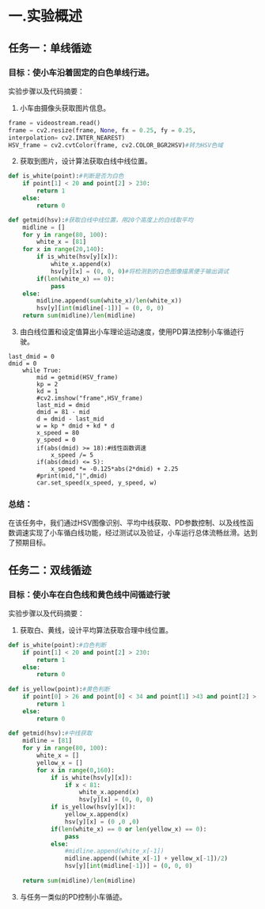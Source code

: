 # 一.实验概述
## 任务一：单线循迹
### 目标：使小车沿着固定的白色单线行进。
实验步骤以及代码摘要：
1. 小车由摄像头获取图片信息。
```python
frame = videostream.read()
frame = cv2.resize(frame, None, fx = 0.25, fy = 0.25,
interpolation= cv2.INTER_NEAREST) 
HSV_frame = cv2.cvtColor(frame, cv2.COLOR_BGR2HSV)#转为HSV色域
```
2. 获取到图片，设计算法获取白线中线位置。
```python
def is_white(point):#判断是否为白色
	if point[1] < 20 and point[2] > 230:
		return 1
	else:
		return 0

def getmid(hsv):#获取白线中线位置，用20个高度上的白线取平均
	midline = []
	for y in range(80, 100):
		white_x = [81]
	for x in range(20,140):
		if is_white(hsv[y][x]):
			white_x.append(x)
			hsv[y][x] = (0, 0, 0)#将检测到的白色图像描黑便于输出调试
		if(len(white_x) == 0):
			pass
	else:
		midline.append(sum(white_x)/len(white_x))
		hsv[y][int(midline[-1])] = (0, 0, 0)
	return sum(midline)/len(midline)
```
3. 由白线位置和设定值算出小车理论运动速度，使用PD算法控制小车循迹行驶。
```pythontry:
last_dmid = 0
dmid = 0
	while True:
		mid = getmid(HSV_frame)
		kp = 2
		kd = 1
		#cv2.imshow("frame",HSV_frame)
		last_mid = dmid
		dmid = 81 - mid
		d = dmid - last_mid
		w = kp * dmid + kd * d
		x_speed = 80
		y_speed = 0
		if(abs(dmid) >= 18):#线性函数调速
			x_speed /= 5
		if(abs(dmid) <= 5):
			x_speed *= -0.125*abs(2*dmid) + 2.25
		#print(mid,"|",dmid)
		car.set_speed(x_speed, y_speed, w)
```
### 总结：
在该任务中，我们通过HSV图像识别、平均中线获取、PD参数控制、以及线性函数调速实现了小车循白线功能，经过测试以及验证，小车运行总体流畅丝滑。达到了预期目标。 

## 任务二：双线循迹
### 目标：使小车在白色线和黄色线中间循迹行驶
实验步骤以及代码摘要：
1. 获取白、黄线，设计平均算法获取合理中线位置。
```python 
def is_white(point):#白色判断
	if point[1] < 20 and point[2] > 230:
		return 1
	else:
		return 0
		
def is_yellow(point):#黄色判断
	if point[0] > 26 and point[0] < 34 and point[1] >43 and point[2] > 46:
		return 1
	else:
		return 0
		
def getmid(hsv):#中线获取
	midline = [81]
	for y in range(80, 100):
		white_x = []
		yellow_x = []
		for x in range(0,160):
			if is_white(hsv[y][x]):
				if x < 81:
					white_x.append(x)
					hsv[y][x] = (0, 0, 0)
			if is_yellow(hsv[y][x]):
				yellow_x.append(x)
				hsv[y][x] = (0 ,0 ,0)
			if(len(white_x) == 0 or len(yellow_x) == 0):
				pass
			else:
				#midline.append(white_x[-1])
				midline.append((white_x[-1] + yellow_x[-1])/2)
				hsv[y][int(midline[-1])] = (0, 0, 0)
			
	return sum(midline)/len(midline)
```
3. 与任务一类似的PD控制小车循迹。
```python

```
	
<!--stackedit_data:
eyJoaXN0b3J5IjpbLTEzNTA0MDMwMjYsLTIxMzM2NTM2NzYsMT
I1NTI3MjQ3MywtNTA4NzQ3MzQxLC0yMDg4NzQ2NjEyLDE0NzI0
MjYzNzVdfQ==
-->